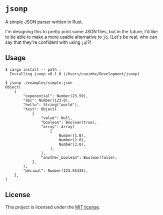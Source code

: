 # `jsonp`

A simple JSON parser written in Rust.

I'm designing this to pretty print some JSON files, but in the future, I'd like to be able to make a more usable alternative to `jq`. (Let's be real, who can say that they're confident with using `jq`!?)

## Usage

```shell
$ cargo install -- path .
  Installing jsonp v0.1.0 (/Users/caoimhe/Development/jsonp)

$ jsonp ./examples/simple.json
Object(
    {
        "exponential": Number(23.59),
        "abc": Number(123.0),
        "hello": String("world"),
        "test": Object(
            {
                "value": Null,
                "boolean": Boolean(true),
                "array": Array(
                    [
                        Number(1.0),
                        Number(2.0),
                        Number(3.0),
                    ],
                ),
                "another_boolean": Boolean(false),
            },
        ),
        "decimal": Number(123.55435),
    },
)
```

## License

This project is licensed under the [MIT license](https://choosealicense.com/licenses/mit).
